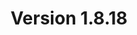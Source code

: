 ---
title: "Version 1.8.18"

version_number: "1.8.18"
version_code: "1818"
release_date: "2018-08-22"


packages:
  - type: mybb
    formats:
      - type: zip
        filesize: "2.15 MB"
        checksums:
          - type: md5
            value: b36c12558a434773105ee46aa02bb372
          - type: sha1
            value: 14738d3b8b507ef4a10b3378254e037bcdb4b3cd
          - type: sha256
            value: aed1f7a614c1b57f2a8faff17138e68892f1ee8c25bdeb1dc69e99b26609e615
          - type: sha512
            value: b78953aec184befb07ffd19fcef5492a09ce1a7c60072c2ce3953905a54b29396ebd84747e5c17f40621b5918e08a4b1e4b5845eb5a738eb2b95010b4c69b383
        locations:
          - name: resources.mybb.com/downloads/
          - name: github.com/mybb/mybb/releases/

  - type: changed_files
    formats:
      - type: zip
        filesize: "0.82 MB"
        checksums:
          - type: md5
            value: 2832e0a07cf8b6f8e6cc123bb1305116
          - type: sha1
            value: db4fce23af75a56b964decf5a9364b456aabe141
          - type: sha256
            value: 3e004dbd3a46a3165eee6e48003c65fd0aae59a6a078eca942f06df05c60369d
          - type: sha512
            value: 378e171dc7c01bfb51a32bcf52bcec11bbf69c60a5c16751978887b23c8723e9f0bff7d55d27bba6cccf85a018c754eb14175ca697dff91543dfd66107e9aa28
        locations:
          - name: resources.mybb.com/downloads/
          - name: github.com/mybb/mybb/releases/

upgrade_script_required: true
resolved_issues_number: "30"
resolved_issues_link: "https://github.com/mybb/mybb/issues?q=is%3Aissue%20is%3Aclosed%20label%3As%3Afixed%20milestone%3A1.8.18"

comment: "Changes include added support for Mixer videos and multi-file attachments, modified Word Filter behavior, fixes to the mailing queue and improved compatibility with SQLite and MySQL 8. [**Theme CSS changes**](https://github.com/mybb/mybb/pull/3216#issuecomment-412369569) may be required and administrators may need to [**review Word Filters**](https://github.com/mybb/mybb/pull/3353#issuecomment-413702257)."

resolved_security_issues:
  - description: "Image MyCode \"alt\" attribute persistent XSS"
    severity: "high"
    reported_by:
      name: "[Punisher_HF](https://community.mybb.com/user-121288.html)"
  - description: "RSS Atom 1.0 item title persistent XSS"
    severity: "medium"
    reported_by:
      name: "[0xB9](https://community.mybb.com/user-120436.html)"

changed_language_files_number: "8"

changed_files:
  - admin:
    - inc:
      - functions_themes.php
      - class_form.php
      - class_page.php
      - functions_view_manager.php
    - modules:
      - config:
        - mod_tools.php
        - badwords.php
        - settings.php
        - smilies.php
        - thread_prefixes.php
        - post_icons.php
      - style:
        - templates.php
        - themes.php
      - tools:
        - warninglog.php
        - file_verification.php
        - statistics.php
        - mailerrors.php
        - maillogs.php
      - user:
        - users.php
        - awaiting_activation.php
        - admin_permissions.php
        - group_promotions.php
        - banning.php
  - inc:
    - datahandlers:
      - event.php
      - post.php
      - user.php
      - pm.php
    - languages:
      - english:
        - admin:
          - config_settings.lang.php
          - config_badwords.lang.php
          - global.lang.php
        - messages.lang.php
        - showthread.lang.php
        - moderation.lang.php
        - global.lang.php
        - ratethread.lang.php
      - english.php
    - functions.php
    - class_xml.php
    - functions_modcp.php
    - class_custommoderation.php
    - functions_forumlist.php
    - functions_upload.php
    - class_core.php
    - functions_post.php
    - db_mysql.php
    - functions_calendar.php
    - class_feedgeneration.php
    - class_parser.php
    - functions_search.php
    - db_mysqli.php
    - functions_archive.php
    - class_moderation.php
  - install:
    - resources:
      - mybb_theme.xml
      - upgrade12.php
      - mysql_db_tables.php
      - upgrade45.php
      - mysql_db_inserts.php
      - settings.xml
      - upgrade17.php
  - jscripts:
    - post.js
    - inline_moderation.js
    - thread.js
    - bbcodes_sceditor.js
  - attachment.php
  - editpost.php
  - forumdisplay.php
  - global.php
  - managegroup.php
  - member.php
  - memberlist.php
  - misc.php
  - modcp.php
  - moderation.php
  - newreply.php
  - newthread.php
  - polls.php
  - printthread.php
  - private.php
  - ratethread.php
  - search.php
  - showteam.php
  - showthread.php
  - usercp.php
  - xmlhttp.php

changed_templates:
  - editpost
  - error_inline_item
  - error_nopermission
  - forumdisplay_inlinemoderation
  - index_whosonline_memberbit
  - member_lostpw
  - newreply
  - newthread
  - portal_whosonline_memberbit
  - post_attachments_new
  - post_javascript
  - postbit_edit
  - postbit_multiquote
  - postbit_quickdelete
  - postbit_quickrestore
  - postbit_quote
  - private_send_autocomplete
  - search_results_posts_inlinemoderation
  - search_results_threads_inlinemoderation
  - showthread
  - showthread_inlinemoderation
  - showthread_moderationoptions_approve
  - showthread_moderationoptions_custom_tool
  - showthread_moderationoptions_deletepoll
  - showthread_moderationoptions_manage
  - showthread_moderationoptions_openclose
  - showthread_moderationoptions_stickunstick
  - showthread_moderationoptions_unapprove
  - showthread_printthread
  - showthread_ratethread
  - video_mixer_embed

---